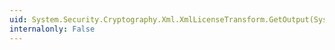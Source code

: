 ```yaml
---
uid: System.Security.Cryptography.Xml.XmlLicenseTransform.GetOutput(System.Type)
internalonly: False
---
```


